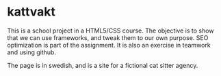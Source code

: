 # kattvakt

This is a school project in a HTML5/CSS course. The objective is to show that we can use frameworks, and tweak them to our own purpose. SEO optimization is part of the assignment. It is also an exercise in teamwork and using github.

The page is in swedish, and is a site for a fictional cat sitter agency.
